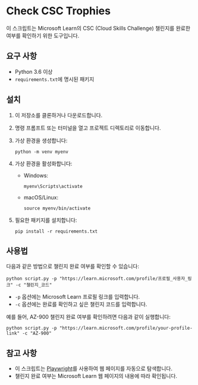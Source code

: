 # Check CSC Trophies

이 스크립트는 Microsoft Learn의 CSC (Cloud Skills Challenge) 챌린지를 완료한 여부를 확인하기 위한 도구입니다.

## 요구 사항

- Python 3.6 이상
- `requirements.txt`에 명시된 패키지

## 설치

1. 이 저장소를 클론하거나 다운로드합니다.

2. 명령 프롬프트 또는 터미널을 열고 프로젝트 디렉토리로 이동합니다.

3. 가상 환경을 생성합니다:

   ```shell
   python -m venv myenv
   ```

4. 가상 환경을 활성화합니다:

   - Windows:

     ```shell
     myenv\Scripts\activate
     ```

   - macOS/Linux:

     ```shell
     source myenv/bin/activate
     ```

5. 필요한 패키지를 설치합니다:

   ```shell
   pip install -r requirements.txt
   ```

## 사용법

다음과 같은 방법으로 챌린지 완료 여부를 확인할 수 있습니다:

```shell
python script.py -p "https://learn.microsoft.com/profile/프로필_사용자_링크" -c "챌린지_코드"
```

- `-p` 옵션에는 Microsoft Learn 프로필 링크를 입력합니다.
- `-c` 옵션에는 완료를 확인하고 싶은 챌린지 코드를 입력합니다.

예를 들어, AZ-900 챌린지 완료 여부를 확인하려면 다음과 같이 실행합니다:

```shell
python script.py -p "https://learn.microsoft.com/profile/your-profile-link" -c "AZ-900"
```

## 참고 사항

- 이 스크립트는 [Playwright](https://playwright.dev/)를 사용하여 웹 페이지를 자동으로 탐색합니다.
- 챌린지 완료 여부는 Microsoft Learn 웹 페이지의 내용에 따라 확인됩니다.
